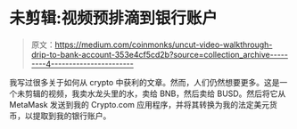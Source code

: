 # 未剪辑:视频预排滴到银行账户

> 原文：<https://medium.com/coinmonks/uncut-video-walkthrough-drip-to-bank-account-353e4cf5cd2b?source=collection_archive---------4----------------------->

我写过很多关于如何从 crypto 中获利的文章。然而，人们仍然想要更多。这是一个未剪辑的视频，我卖水龙头里的水，卖给 BNB，然后卖给 BUSD。然后将它从 MetaMask 发送到我的 Crypto.com 应用程序，并将其转换为我的法定美元货币，以提取到我的银行账户。